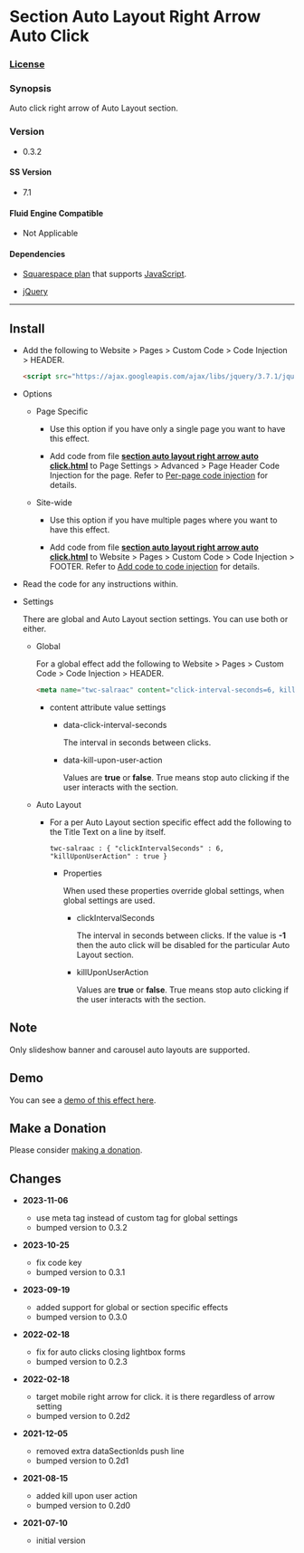 # Section Auto Layout Right Arrow Auto Click

### [License][1]

### Synopsis

Auto click right arrow of Auto Layout section.

### Version

  * 0.3.2

#### SS Version

  * 7.1

#### Fluid Engine Compatible

  * Not Applicable

#### Dependencies

  * [Squarespace plan][2] that supports [JavaScript][3].
  
  * [jQuery][4]

---

## Install

* Add the following to Website > Pages > Custom Code > Code Injection >
  HEADER.
  
  ```html
  <script src="https://ajax.googleapis.com/ajax/libs/jquery/3.7.1/jquery.min.js"></script>
  ```
  
* Options

  * Page Specific
  
    * Use this option if you have only a single page you want to have this
      effect.
      
    * Add code from file **[section auto layout right arrow auto
      click.html][5]** to Page Settings > Advanced > Page Header Code Injection
      for the page. Refer to [Per-page code injection][6] for details.
      
  * Site-wide
  
    * Use this option if you have multiple pages where you want to have this
      effect.
      
    * Add code from file **[section auto layout right arrow auto
      click.html][5]** to Website > Pages > Custom Code > Code Injection >
      FOOTER. Refer to [Add code to code injection][7] for details.
      
* Read the code for any instructions within.
  
* Settings
  
  There are global and Auto Layout section settings. You can use both or either.

  * Global
    
    For a global effect add the following to Website > Pages > Custom Code >
    Code Injection > HEADER.
    
    ```html
    <meta name="twc-salraac" content="click-interval-seconds=6, kill-upon-user-action=true" />
    ```
    
    * content attribute value settings
    
      * data-click-interval-seconds
        
        The interval in seconds between clicks.
        
      * data-kill-upon-user-action
        
        Values are **true** or **false**. True means stop auto clicking if
        the user interacts with the section.
        
  * Auto Layout
  
    * For a per Auto Layout section specific effect add the following to the
      Title Text on a line by itself.
      
      ```text
      twc-salraac : { "clickIntervalSeconds" : 6, "killUponUserAction" : true }
      ```
      
      * Properties
        
        When used these properties override global settings, when global settings
        are used.
        
        * clickIntervalSeconds
          
          The interval in seconds between clicks. If the value is **-1** then
          the auto click will be disabled for the particular Auto Layout
          section.
          
        * killUponUserAction
          
          Values are **true** or **false**. True means stop auto clicking if the
          user interacts with the section.

## Note

Only slideshow banner and carousel auto layouts are supported.

## Demo

You can see a [demo of this effect here][8].

## Make a Donation

Please consider [making a donation][9].

## Changes

* **2023-11-06**
  
  * use meta tag instead of custom tag for global settings
  * bumped version to 0.3.2
  
* **2023-10-25**
  
  * fix code key
  * bumped version to 0.3.1
  
* **2023-09-19**
  
  * added support for global or section specific effects
  * bumped version to 0.3.0
  
* **2022-02-18**
  
  * fix for auto clicks closing lightbox forms
  * bumped version to 0.2.3
  
* **2022-02-18**
  
  * target mobile right arrow for click. it is there regardless of arrow setting
  * bumped version to 0.2d2
  
* **2021-12-05**
  
  * removed extra dataSectionIds push line
  * bumped version to 0.2d1
  
* **2021-08-15**
  
  * added kill upon user action
  * bumped version to 0.2d0
  
* **2021-07-10**
  
  * initial version

[1]: https://github.com/tomsWebConsulting/twcsl/blob/main/LICENSE.txt#L1
[2]: https://www.squarespace.com/pricing
[3]: https://en.wikipedia.org/wiki/JavaScript
[4]: https://jquery.com/
[5]: section%20auto%20layout%20right%20arrow%20auto%20click.html#L1
[6]: https://support.squarespace.com/hc/en-us/articles/205815908-Using-code-injection#toc-per-page-code-injection
[7]: https://support.squarespace.com/hc/en-us/articles/205815908-Using-code-injection#toc-add-code-to-code-injection
[8]: https://toms-web-consulting-demos.squarespace.com/section-auto-layout-right-arrow-auto-click?password=twcdemos
[9]: https://github.com/tomsWebConsulting/twcsl#make-a-donation
